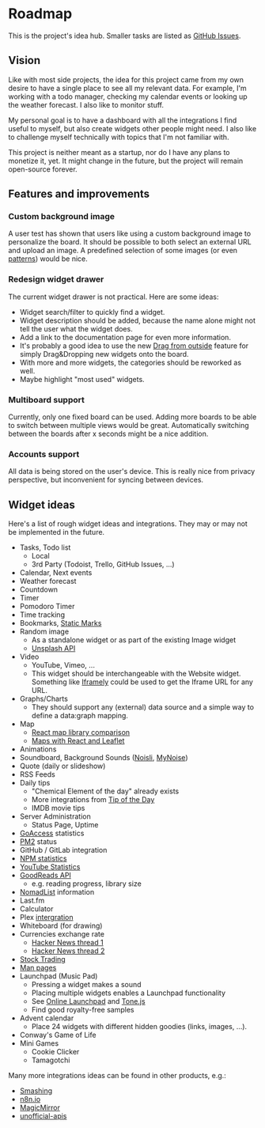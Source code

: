 # Roadmap

This is the project's idea hub. Smaller tasks are listed as [GitHub Issues](https://github.com/darekkay/dashboard/issues).

## Vision

Like with most side projects, the idea for this project came from my own desire to have a single place to see all my relevant data. For example, I'm working with a todo manager, checking my calendar events or looking up the weather forecast. I also like to monitor stuff.

My personal goal is to have a dashboard with all the integrations I find useful to myself, but also create widgets other people might need. I also like to challenge myself technically with topics that I'm not familiar with.

This project is neither meant as a startup, nor do I have any plans to monetize it, yet. It might change in the future, but the project will remain open-source forever.

## Features and improvements

### Custom background image

A user test has shown that users like using a custom background image to personalize the board. It should be possible to both select an external URL and upload an image. A predefined selection of some images (or even [patterns](http://www.heropatterns.com/)) would be nice.

### Redesign widget drawer

The current widget drawer is not practical. Here are some ideas:

- Widget search/filter to quickly find a widget.
- Widget description should be added, because the name alone might not tell the user what the widget does.
- Add a link to the documentation page for even more information.
- It's probably a good idea to use the new [Drag from outside](https://strml.github.io/react-grid-layout/examples/15-drag-from-outside.html) feature for simply Drag&Dropping new widgets onto the board.
- With more and more widgets, the categories should be reworked as well.
- Maybe highlight "most used" widgets.

### Multiboard support

Currently, only one fixed board can be used. Adding more boards to be able to switch between multiple views would be great. Automatically switching between the boards after x seconds might be a nice addition.

### Accounts support

All data is being stored on the user's device. This is really nice from privacy perspective, but inconvenient for syncing between devices.

## Widget ideas

Here's a list of rough widget ideas and integrations. They may or may not be implemented in the future.

- Tasks, Todo list
  - Local
  - 3rd Party (Todoist, Trello, GitHub Issues, ...)
- Calendar, Next events
- Weather forecast
- Countdown
- Timer
- Pomodoro Timer
- Time tracking
- Bookmarks, [Static Marks](https://darekkay.com/static-marks/)
- Random image
  - As a standalone widget or as part of the existing Image widget
  - [Unsplash API](https://unsplash.com/developers)
- Video
  - YouTube, Vimeo, ...
  - This widget should be interchangeable with the Website widget. Something like [Iframely](https://iframely.com/) could be used to get the Iframe URL for any URL.
- Graphs/Charts
  - They should support any (external) data source and a simple way to define a data:graph mapping.
- Map
  - [React map library comparison](https://blog.logrocket.com/react-map-library-comparison/)
  - [Maps with React and Leaflet](https://www.smashingmagazine.com/2020/02/javascript-maps-react-leaflet/)
- Animations
- Soundboard, Background Sounds ([Noisli](https://www.noisli.com/), [MyNoise](https://mynoise.net/))
- Quote (daily or slideshow)
- RSS Feeds
- Daily tips
  - "Chemical Element of the day" already exists
  - More integrations from [Tip of the Day](https://tips.darekkay.com/)
  - IMDB movie tips
- Server Administration
  - Status Page, Uptime
- [GoAccess](https://goaccess.io/) statistics
- [PM2](https://pm2.keymetrics.io/) status
- GitHub / GitLab integration
- [NPM statistics](https://github.com/npm/download-counts)
- [YouTube Statistics](https://leerob.io/blog/youtube-api-nextjs)
- [GoodReads API](https://www.goodreads.com/api)
  - e.g. reading progress, library size
- [NomadList](https://nomadlist.com/@craigcarlyle.json) information
- Last.fm
- Calculator
- Plex [intergration](https://github.com/Arcanemagus/plex-api/wiki/Plex-Web-API-Overview)
- Whiteboard (for drawing)
- Currencies exchange rate
  - [Hacker News thread 1](https://news.ycombinator.com/item?id=22087612)
  - [Hacker News thread 2](https://news.ycombinator.com/item?id=22979288)
- [Stock Trading](https://www.tradingview.com/)
- [Man pages](https://tldr.sh/)
- Launchpad (Music Pad)
  - Pressing a widget makes a sound
  - Placing multiple widgets enables a Launchpad functionality
  - See [Online Launchpad](https://agile-spire-1086.herokuapp.com/) and [Tone.js](https://github.com/Tonejs/Tone.js)
  - Find good royalty-free samples
- Advent calendar
  - Place 24 widgets with different hidden goodies (links, images, ...).
- Conway's Game of Life
- Mini Games
  - Cookie Clicker
  - Tamagotchi

Many more integrations ideas can be found in other products, e.g.:

- [Smashing](https://github.com/Smashing/smashing/wiki/Additional-Widgets)
- [n8n.io](https://n8n.io/integrations)
- [MagicMirror](https://github.com/MichMich/MagicMirror/wiki/3rd-Party-Modules)
- [unofficial-apis](https://github.com/Rolstenhouse/unofficial-apis)
